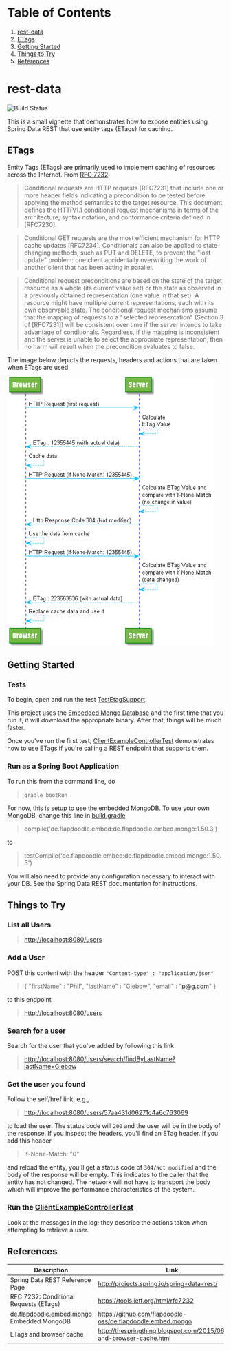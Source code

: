 # Table of Contents
1. [rest-data](#rest-data)
2. [ETags](#etags)
3. [Getting Started](#getting-started)
4. [Things to Try](#things-to-try)
5. [References](#references)
 

# rest-data
![Build Status](https://travis-ci.org/pglebow/rest-data.svg?branch=master)

This is a small vignette that demonstrates how to expose entities using Spring Data REST that use entity tags (ETags) for caching.

## ETags
Entity Tags (ETags) are primarily used to implement caching of resources across the Internet.  From [RFC 7232](https://tools.ietf.org/html/rfc7232):

> Conditional requests are HTTP requests [RFC7231] that include one or
   more header fields indicating a precondition to be tested before
   applying the method semantics to the target resource.  This document
   defines the HTTP/1.1 conditional request mechanisms in terms of the
   architecture, syntax notation, and conformance criteria defined in
   [RFC7230].
   
>   Conditional GET requests are the most efficient mechanism for HTTP
   cache updates [RFC7234].  Conditionals can also be applied to
   state-changing methods, such as PUT and DELETE, to prevent the "lost
   update" problem: one client accidentally overwriting the work of
   another client that has been acting in parallel.

>   Conditional request preconditions are based on the state of the
   target resource as a whole (its current value set) or the state as
   observed in a previously obtained representation (one value in that
   set).  A resource might have multiple current representations, each
   with its own observable state.  The conditional request mechanisms
   assume that the mapping of requests to a "selected representation"
   (Section 3 of [RFC7231]) will be consistent over time if the server
   intends to take advantage of conditionals.  Regardless, if the
   mapping is inconsistent and the server is unable to select the
   appropriate representation, then no harm will result when the
   precondition evaluates to false.

The image below depicts the requests, headers and actions that are taken when ETags are used.

![](images/etags.png?raw=true "Image credit: http://thespringthing.blogspot.com/2015/06/etags-and-browser-cache.html")

## Getting Started

### Tests
To begin, open and run the test [TestEtagSupport](src/test/java/com/glebow/demo/controller/TestEtagSupport.java).

This project uses the [Embedded Mongo Database](https://github.com/flapdoodle-oss/de.flapdoodle.embed.mongo) and the first time that you run it, it will download the appropriate binary.  After that, things will be much faster.

Once you've run the first test, [ClientExampleControllerTest](src/test/java/com/glebow/demo/controller/ClientExampleControllerTest.java) demonstrates how to use ETags if you're calling a REST endpoint that supports them.

### Run as a Spring Boot Application
To run this from the command line, do

> `gradle bootRun`

For now, this is setup to use the embedded MongoDB.  To use your own MongoDB, change this line in [build.gradle](build.gradle)

> compile('de.flapdoodle.embed:de.flapdoodle.embed.mongo:1.50.3')

to

> testCompile('de.flapdoodle.embed:de.flapdoodle.embed.mongo:1.50.3')

You will also need to provide any configuration necessary to interact with your DB.  See the Spring Data REST documentation for instructions.

## Things to Try
### List all Users

> [http://localhost:8080/users](http://localhost:8080/users)

### Add a User
POST this content with the header `"Content-type" : "application/json"` 

> { "firstName" : "Phil", "lastName" : "Glebow", "email" : "p@g.com" }

to this endpoint

> [http://localhost:8080/users](http://localhost:8080/users)


### Search for a user
Search for the user that you've added by following this link

> [http://localhost:8080/users/search/findByLastName?lastName=Glebow](http://localhost:8080/users/search/findByLastName?lastName=Glebow)

### Get the user you found
Follow the self/href link, e.g., 

> [http://localhost:8080/users/57aa431d06271c4a6c763069](http://localhost:8080/users/57aa431d06271c4a6c763069)

to load the user.  The status code will `200` and the user will be in the body of the response.  If you inspect the headers, you'll find an ETag header.  If you add this header

> If-None-Match: "0"

and reload the entity, you'll get a status code of `304/Not modified` and the body of the response will be empty.  This indicates to the caller that the entity has not changed.  The network will not have to transport the body which will improve the performance characteristics of the system.

### Run the [ClientExampleControllerTest](src/test/java/com/glebow/demo/controller/ClientExampleControllerTest.java)
Look at the messages in the log; they describe the actions taken when attempting to retrieve a user.

## References
| Description | Link |
| ---- | ---- |
| Spring Data REST Reference Page | http://projects.spring.io/spring-data-rest/ |
| RFC 7232: Conditional Requests (ETags) | https://tools.ietf.org/html/rfc7232 |
| de.flapdoodle.embed.mongo Embedded MongoDB | https://github.com/flapdoodle-oss/de.flapdoodle.embed.mongo |
| ETags and browser cache | http://thespringthing.blogspot.com/2015/06/etags-and-browser-cache.html |